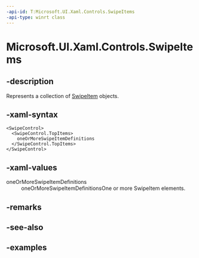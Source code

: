 ```yaml
---
-api-id: T:Microsoft.UI.Xaml.Controls.SwipeItems
-api-type: winrt class
---
```


<!-- Class syntax.
public class SwipeItems : DependencyObject, DependencyObject, IIterable<SwipeItem>, IVector<SwipeItem>
-->

# Microsoft.UI.Xaml.Controls.SwipeItems

## -description

Represents a collection of [SwipeItem](swipeitem.md) objects.

## -xaml-syntax

```xaml
<SwipeControl>
  <SwipeControl.TopItems>
    oneOrMoreSwipeItemDefinitions
  </SwipeControl.TopItems>
</SwipeControl>
```

## -xaml-values

<dl><dt>oneOrMoreSwipeItemDefinitions</dt><dd>oneOrMoreSwipeItemDefinitionsOne or more SwipeItem elements.</dd>
</dl>

## -remarks

## -see-also

## -examples

